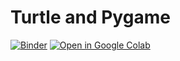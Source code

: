 # Turtle and Pygame

[![Binder](https://mybinder.org/badge_logo.svg)](https://mybinder.org/v2/gh/YuriiHamii/turtle_pygame/main?labpath=turtle_colab.ipynb)
[![Open in Google Colab](https://colab.research.google.com/assets/colab-badge.svg)](https://colab.research.google.com/drive/1U0-VjjouV9di4LVeI6LOcQpZxJhwZHM2?usp=sharing)
